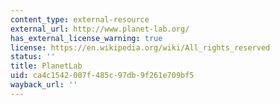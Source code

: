 ```yaml
---
content_type: external-resource
external_url: http://www.planet-lab.org/
has_external_license_warning: true
license: https://en.wikipedia.org/wiki/All_rights_reserved
status: ''
title: PlanetLab
uid: ca4c1542-007f-485c-97db-9f261e709bf5
wayback_url: ''
---
```


